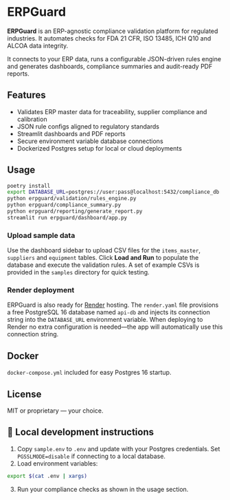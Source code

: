 # ERPGuard

**ERPGuard** is an ERP-agnostic compliance validation platform for regulated industries. It automates checks for FDA 21 CFR, ISO 13485, ICH Q10 and ALCOA data integrity.

It connects to your ERP data, runs a configurable JSON-driven rules engine and generates dashboards, compliance summaries and audit-ready PDF reports.

## Features
- Validates ERP master data for traceability, supplier compliance and calibration
- JSON rule configs aligned to regulatory standards
- Streamlit dashboards and PDF reports
- Secure environment variable database connections
- Dockerized Postgres setup for local or cloud deployments

## Usage
```bash
poetry install
export DATABASE_URL=postgres://user:pass@localhost:5432/compliance_db
python erpguard/validation/rules_engine.py
python erpguard/compliance_summary.py
python erpguard/reporting/generate_report.py
streamlit run erpguard/dashboard/app.py
```

### Upload sample data
Use the dashboard sidebar to upload CSV files for the `items_master`,
`suppliers` and `equipment` tables. Click **Load and Run** to populate
the database and execute the validation rules. A set of example CSVs is
provided in the `samples` directory for quick testing.

### Render deployment
ERPGuard is also ready for [Render](https://render.com) hosting. The `render.yaml`
file provisions a free PostgreSQL 16 database named `api-db` and injects its
connection string into the `DATABASE_URL` environment variable. When deploying
to Render no extra configuration is needed&mdash;the app will automatically use
this connection string.

## Docker
`docker-compose.yml` included for easy Postgres 16 startup.

## License
MIT or proprietary — your choice.

## 🚀 Local development instructions
1. Copy `sample.env` to `.env` and update with your Postgres credentials.
   Set `PGSSLMODE=disable` if connecting to a local database.
2. Load environment variables:
```bash
export $(cat .env | xargs)
```
3. Run your compliance checks as shown in the usage section.

